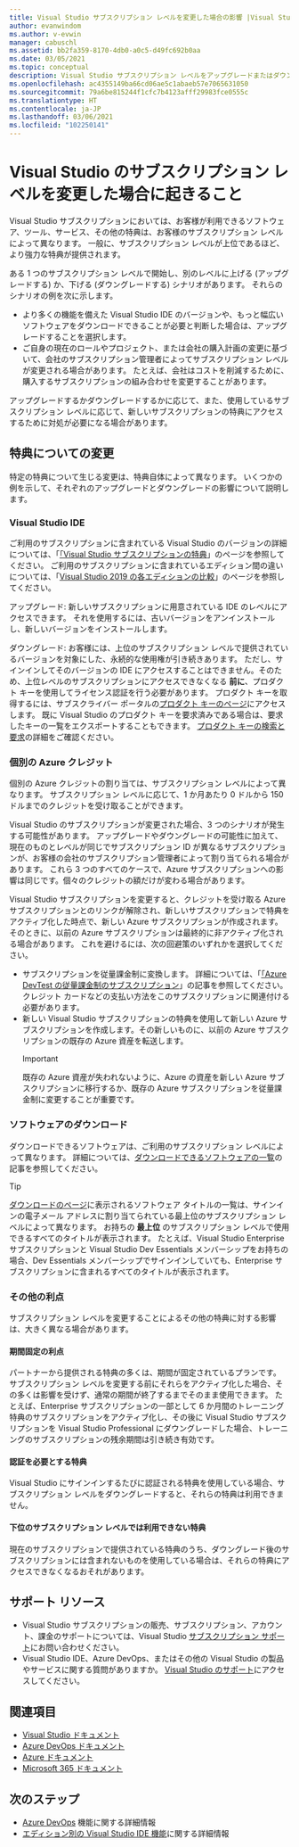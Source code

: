 ```yaml
---
title: Visual Studio サブスクリプション レベルを変更した場合の影響 |Visual Studio Marketplace
author: evanwindom
ms.author: v-evwin
manager: cabuschl
ms.assetid: bb2fa359-8170-4db0-a0c5-d49fc692b0aa
ms.date: 03/05/2021
ms.topic: conceptual
description: Visual Studio サブスクリプション レベルをアップグレードまたはダウンロードした場合の影響について説明します。
ms.openlocfilehash: ac4355149ba66cd06ae5c1abaeb57e7065631050
ms.sourcegitcommit: 79a6be815244f1cfc7b4123afff29983fce0555c
ms.translationtype: HT
ms.contentlocale: ja-JP
ms.lasthandoff: 03/06/2021
ms.locfileid: "102250141"
---
```

# <a name="what-happens-when-you-change-visual-studio-subscription-levels"></a>Visual Studio のサブスクリプション レベルを変更した場合に起きること
Visual Studio サブスクリプションにおいては、お客様が利用できるソフトウェア、ツール、サービス、その他の特典は、お客様のサブスクリプション レベルによって異なります。  一般に、サブスクリプション レベルが上位であるほど、より強力な特典が提供されます。  

ある 1 つのサブスクリプション レベルで開始し、別のレベルに上げる (アップグレードする) か、下げる (ダウングレードする) シナリオがあります。  それらのシナリオの例を次に示します。
- より多くの機能を備えた Visual Studio IDE のバージョンや、もっと幅広いソフトウェアをダウンロードできることが必要と判断した場合は、アップグレードすることを選択します。 
- ご自身の現在のロールやプロジェクト、または会社の購入計画の変更に基づいて、会社のサブスクリプション管理者によってサブスクリプション レベルが変更される場合があります。 たとえば、会社はコストを削減するために、購入するサブスクリプションの組み合わせを変更することがあります。  

アップグレードするかダウングレードするかに応じて、また、使用しているサブスクリプション レベルに応じて、新しいサブスクリプションの特典にアクセスするために対処が必要になる場合があります。

## <a name="how-do-my-benefits-change"></a>特典についての変更
特定の特典について生じる変更は、特典自体によって異なります。  いくつかの例を示して、それぞれのアップグレードとダウングレードの影響について説明します。

### <a name="visual-studio-ide"></a>Visual Studio IDE
ご利用のサブスクリプションに含まれている Visual Studio のバージョンの詳細については、「[「Visual Studio サブスクリプションの特典](https://visualstudio.microsoft.com/vs/benefits/)」のページを参照してください。 ご利用のサブスクリプションに含まれているエディション間の違いについては、「[Visual Studio 2019 の各エディションの比較](https://visualstudio.microsoft.com/vs/compare/)」のページを参照してください。
 
アップグレード: 新しいサブスクリプションに用意されている IDE のレベルにアクセスできます。  それを使用するには、古いバージョンをアンインストールし、新しいバージョンをインストールします。  

ダウングレード: お客様には、上位のサブスクリプション レベルで提供されているバージョンを対象にした、永続的な使用権が引き続きあります。  ただし、サインインしてそのバージョンの IDE にアクセスすることはできません。そのため、上位レベルのサブスクリプションにアクセスできなくなる **前に**、プロダクト キーを使用してライセンス認証を行う必要があります。  プロダクト キーを取得するには、サブスクライバー ポータルの[プロダクト キーのページ](https://my.visualstudio.com/productkeys)にアクセスします。  既に Visual Studio のプロダクト キーを要求済みである場合は、要求したキーの一覧をエクスポートすることもできます。 [プロダクト キーの検索と要求](find-keys.md)の詳細をご確認ください。

### <a name="individual-azure-credits"></a>個別の Azure クレジット
個別の Azure クレジットの割り当ては、サブスクリプション レベルによって異なります。  サブスクリプション レベルに応じて、1 か月あたり 0 ドルから 150 ドルまでのクレジットを受け取ることができます。  

Visual Studio のサブスクリプションが変更された場合、3 つのシナリオが発生する可能性があります。  アップグレードやダウングレードの可能性に加えて、現在のものとレベルが同じでサブスクリプション ID が異なるサブスクリプションが、お客様の会社のサブスクリプション管理者によって割り当てられる場合があります。  これら 3 つのすべてのケースで、Azure サブスクリプションへの影響は同じです。個々のクレジットの額だけが変わる場合があります。 

Visual Studio サブスクリプションを変更すると、クレジットを受け取る Azure サブスクリプションとのリンクが解除され、新しいサブスクリプションで特典をアクティブ化した時点で、新しい Azure サブスクリプションが作成されます。  そのときに、以前の Azure サブスクリプションは最終的に非アクティブ化される場合があります。  これを避けるには、次の回避策のいずれかを選択してください。
- サブスクリプションを従量課金制に変換します。  詳細については、「[「Azure DevTest の従量課金制のサブスクリプション](vs-azure-payg.md)」の記事を参照してください。  クレジット カードなどの支払い方法をこのサブスクリプションに関連付ける必要があります。 
- 新しい Visual Studio サブスクリプションの特典を使用して新しい Azure サブスクリプションを作成します。その新しいものに、以前の Azure サブスクリプションの既存の Azure 資産を転送します。 
  > [!IMPORTANT]
  > 既存の Azure 資産が失われないように、Azure の資産を新しい Azure サブスクリプションに移行するか、既存の Azure サブスクリプションを従量課金制に変更することが重要です。 
 
### <a name="software-downloads"></a>ソフトウェアのダウンロード
ダウンロードできるソフトウェアは、ご利用のサブスクリプション レベルによって異なります。  詳細については、[ダウンロードできるソフトウェアの一覧](software-download-list.md)の記事を参照してください。 

  > [!TIP] 
  > [ダウンロードのページ](https://my.visualstudio.com/downloads)に表示されるソフトウェア タイトルの一覧は、サインインの電子メール アドレスに割り当てられている最上位のサブスクリプション レベルによって異なります。  お持ちの **最上位** のサブスクリプション レベルで使用できるすべてのタイトルが表示されます。  たとえば、Visual Studio Enterprise サブスクリプションと Visual Studio Dev Essentials メンバーシップをお持ちの場合、Dev Essentials メンバーシップでサインインしていても、Enterprise サブスクリプションに含まれるすべてのタイトルが表示されます。  

### <a name="other-benefits"></a>その他の利点 
サブスクリプション レベルを変更することによるその他の特典に対する影響は、大きく異なる場合があります。  

#### <a name="benefits-with-a-fixed-length"></a>期間固定の利点
パートナーから提供される特典の多くは、期間が固定されているプランです。  サブスクリプション レベルを変更する前にそれらをアクティブ化した場合、その多くは影響を受けず、通常の期間が終了するまでそのまま使用できます。  たとえば、Enterprise サブスクリプションの一部として 6 か月間のトレーニング特典のサブスクリプションをアクティブ化し、その後に Visual Studio サブスクリプションを Visual Studio Professional にダウングレードした場合、トレーニングのサブスクリプションの残余期間は引き続き有効です。  

#### <a name="benefits-that-require-authentication"></a>認証を必要とする特典
Visual Studio にサインインするたびに認証される特典を使用している場合、サブスクリプション レベルをダウングレードすると、それらの特典は利用できません。  

#### <a name="benefits-that-are-not-available-in-lower-subscription-levels"></a>下位のサブスクリプション レベルでは利用できない特典
現在のサブスクリプションで提供されている特典のうち、ダウングレード後のサブスクリプションには含まれないものを使用している場合は、それらの特典にアクセスできなくなるおそれがあります。  

## <a name="support-resources"></a>サポート リソース
- Visual Studio サブスクリプションの販売、サブスクリプション、アカウント、課金のサポートについては、Visual Studio [サブスクリプション サポート](https://visualstudio.microsoft.com/subscriptions/support/)にお問い合わせください。
- Visual Studio IDE、Azure DevOps、またはその他の Visual Studio の製品やサービスに関する質問がありますか。  [Visual Studio のサポート](https://visualstudio.microsoft.com/support/)にアクセスしてください。

## <a name="see-also"></a>関連項目
- [Visual Studio ドキュメント](/visualstudio/)
- [Azure DevOps ドキュメント](/azure/devops/)
- [Azure ドキュメント](/azure/)
- [Microsoft 365 ドキュメント](/microsoft-365/)

## <a name="next-steps"></a>次のステップ
- [Azure DevOps](https://azure.microsoft.com/services/devops/) 機能に関する詳細情報
- [エディション別の Visual Studio IDE 機能](https://visualstudio.microsoft.com/vs/compare/)に関する詳細情報